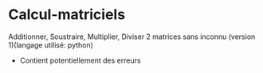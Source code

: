# Calcul-matriciels
Additionner, Soustraire, Multiplier, Diviser 2 matrices sans inconnu (version 1)(langage utilisé: python)
- Contient potentiellement des erreurs
